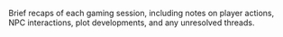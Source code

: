Brief recaps of each gaming session, including notes on player actions, NPC interactions, plot developments, and any unresolved threads.